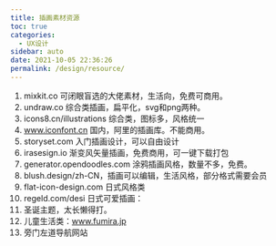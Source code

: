 ```yaml
---
title: 插画素材资源
toc: true
categories: 
  - UX设计
sidebar: auto
date: 2021-10-05 22:36:26
permalink: /design/resource/
---
```


1. mixkit.co 可闭眼盲选的大佬素材，生活向，免费可商用。 
2. undraw.co 综合类插画，扁平化，svg和png两种。
3. icons8.cn/illustrations 综合类，图标多，风格统一 
4. www.iconfont.cn 国内，阿里的插画库。不能商用。
5. storyset.com 入门插画设计，可以自由设计
6. irasesign.io 渐变风矢量插画，免费商用，可一键下载打包
7. generator.opendoodles.com 涂鸦插画风格，数量不多，免费。
8. blush.design/zh-CN，插画可以编辑，生活风格，部分格式需要会员
9. flat-icon-design.com 日式风格类
10. regeld.com/desi 日式可爱插画：
11. 圣诞主题，太长懒得打。
12. 儿童生活类：www.fumira.jp
13. 旁门左道导航网站
